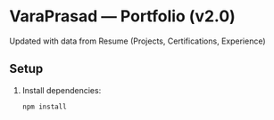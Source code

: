 # VaraPrasad — Portfolio (v2.0)

Updated with data from Resume (Projects, Certifications, Experience)

## Setup
1. Install dependencies:
   ```bash
   npm install
